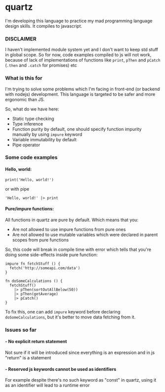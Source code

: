 # quartz

I'm developing this language to practice my mad programming language design skills. It compiles to javascript.

### DISCLAIMER
I haven't implemented module system yet and I don't want to keep std stuff in global scope.
So for now, code examples compiled to js will not work, because of lack of
implementations of functions like `print`, `pThen` and `pCatch` (`.then` and `.catch` for promises) etc

### What is this for

I'm trying to solve some problems which I'm facing in front-end (or backend with nodejs) development.
This language is targeted to be safer and more ergonomic than JS.

So, what do we have here:

- Static type checking
- Type inference
- Function purity by default, one should specify function impurity manually by using `impure` keyword
- Variable immutability by default
- Pipe operator

### Some code examples

#### Hello, world:

```
print('Hello, world!')
```

or with pipe

```
'Hello, world!' |> print
```

#### Pure/impure functions:

All functions in quartz are pure by default. Which means that you:
- Are not allowed to use impure functions from pure ones
- Are not allowed to use mutable variables which were declared in parent scopes from pure functions

So, this code will break in compile time with error which tells that you're doing some side-effects inside pure function:
```
impure fn fetchStuff () {
  fetch('http://someapi.com/data')
}

fn doSomeCalculations () {
  fetchStuff()
    |> pThen(sortOutAllBelow(50))
    |> pThen(getAverage)
    |> pCatch()
}
```

To fix this, one can add `impure` keyword before declaring `doSomeCalculations`, but it's better to move data fetching from it.

### Issues so far

#### - No explicit return statement

Not sure if it will be introduced since everything is an expression and in js "return" is a statement

#### - Reserved js keywords cannot be used as identifiers

For example despite there's no such keyword as "const" in quartz, using it as an identifier will lead to a runtime error

